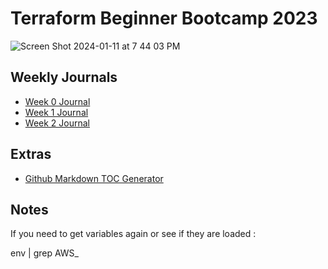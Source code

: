 # Terraform Beginner Bootcamp 2023
![Screen Shot 2024-01-11 at 7 44 03 PM](https://github.com/bworks84/terraform-beginner-bootcamp-2023/assets/64917010/4b3cc323-a106-452b-9737-905faee92da4)

## Weekly Journals
- [Week 0 Journal](journal/week0.md)
- [Week 1 Journal](journal/week1.md)
- [Week 2 Journal](journal/week2.md)

## Extras
- [Github Markdown TOC Generator](https://ecotrust-canada.github.io/markdown-toc/)

## Notes

If you need to get variables again or see if they are loaded : 

env | grep AWS_